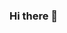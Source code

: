 ### Hi there 👋

<!--
**Ibraheem Olayanju** is a ✨ _Data Engineer_ ✨ with a special knack for sharing information and helping people get hold of new technology.

Here are some ideas to get you started:

- 🔭 I’m currently working on a project to stream fashion data from an e-commerce site for analysis and also predict future fashion trends ...
- 🌱 I’m currently learning LLM, App development using AI, and no code
- 👯 I’m looking to collaborate on any fascinating projects...
- 🤔 I’m looking for help with getting a data engineering job...
- 💬 Ask me about anything...
- 📫 How to reach me: olayanjuibraheem1@gmail.com...
- 😄 Pronouns: He/Him...
- ⚡ Fun fact: I enjoy Taekwondo like I am drinking water...
-->
